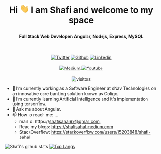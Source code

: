 # <p align="center">Hi <img src="https://raw.githubusercontent.com/ABSphreak/ABSphreak/master/gifs/Hi.gif" width="30px"> I am Shafi and welcome to my space</p>
<h4 align="center">Full Stack Web Developer: Angular, Nodejs, Express, MySQL</h4>

<br/>
<p align="center">

<a href="https://twitter.com/_shafisahal" target="_blank">
  <img align="center" src="https://img.shields.io/twitter/follow/_shafisahal?color=1DA1F2&label=Followers&logo=twitter&style=for-the-badge" alt="Twitter" />
</a>  
<a href="https://github.com/zameelpichen?tab=followers" target="_blank">
  <img align="center" src="https://img.shields.io/github/followers/zameelpichen?logo=GitHub&style=for-the-badge" alt="Github" />
</a> 
<a href="https://www.linkedin.com/in/zameelpichen/" target="_blank">
  <img align="center" src="https://img.shields.io/badge/-CONNECT-blue?style=for-the-badge&logo=Linkedin&link=https://www.linkedin.com/in/zameelpichen/" alt="Linkedin" />
</a>
<br/><br/>
<a href="https://zameelpichen.medium.com/" target="_blank">
  <img align="center" src="https://img.shields.io/badge/Medium-12100E?style=for-the-badge&logo=medium&logoColor=white" alt="Medium" />
</a>  
<a href="https://www.youtube.com/channel/UCl1rd4T2Dii4kD128CShq5w" target="_blank">
  <img align="center" src="https://img.shields.io/static/v1?label=ZameelPichen&message=Subscribe&logo=YouTube&color=FF0000&style=for-the-badge" alt="Youtube" />
</a>  
<br/><br/>

<img align="center" src="https://visitor-badge-reloaded.herokuapp.com/badge?page_id=zameelpichen.zameelpichen&color=00cf00&style=for-the-badge" alt="visitors" />

</p>

* 🔭 I’m currently working as a Software Engineer at sNav Technologies on an innovative core banking solution known as Coligo.
* 🌱 I’m currently learning Artificial Intelligence and it's implementation using tensorflow.
* 💬 Ask me about Angular.
* 📫 How to reach me: ... 
  * mailTo: https://shafisahal99@gmail.com, 
  * Read my blogs: https://shafisahal.medium.com 
  * StackOverflow: https://stackoverflow.com/users/15203848/shafi-sahal

![Shafi's github stats](https://github-readme-stats.vercel.app/api?username=shafi-sahal&count_private=true&show_icons=true&theme=tokyonight)
[![Top Langs](https://github-readme-stats.vercel.app/api/top-langs/?username=shafi-sahal&exclude_repo=PedCount&langs_count=20&hide=roff&layout=compact&theme=tokyonight)](https://github.com/anuraghazra/github-readme-stats)


<!--
**shafi-sahal/shafi-sahal** is a ✨ _special_ ✨ repository because its `README.md` (this file) appears on your GitHub profile.

Here are some ideas to get you started:

- 🔭 I’m currently working on ...
- 🌱 I’m currently learning ...
- 👯 I’m looking to collaborate on ...
- 🤔 I’m looking for help with ...
- 💬 Ask me about ...
- 📫 How to reach me: ...
- 😄 Pronouns: ...
- ⚡ Fun fact: ...
-->
